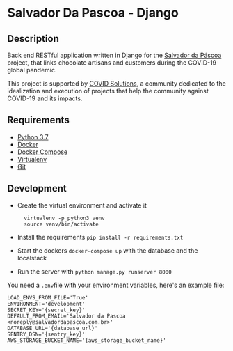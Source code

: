 # Salvador Da Pascoa - Django

## Description
Back end RESTful application written in Django for the [Salvador da Páscoa](https://www.salvadordapascoa.com.br/) 
project, that links chocolate artisans and customers during the COVID-19 global pandemic.

This project is supported by [COVID Solutions](https://www.covidsolutions.com.br/), a community dedicated to the
idealization and execution of projects that help the community against COVID-19 and its impacts.


## Requirements

- [Python 3.7](https://www.python.org)
- [Docker](https://www.docker.com)
- [Docker Compose](https://docs.docker.com/compose/)
- [Virtualenv](https://github.com/pypa/virtualenv/)
- [Git](https://git-scm.com/)

## Development

- Create the virtual environment and activate it

        virtualenv -p python3 venv
        source venv/bin/activate
- Install the requirements `pip install -r requirements.txt`
- Start the dockers `docker-compose up` with the database and the localstack
- Run the server with `python manage.py runserver 8000`

You need a `.env`file with your environment variables, here's an example file:
```
LOAD_ENVS_FROM_FILE='True'
ENVIRONMENT='development'
SECRET_KEY='{secret_key}'
DEFAULT_FROM_EMAIL='Salvador da Pascoa <noreply@salvadordapascoa.com.br>'
DATABASE_URL='{database_url}'
SENTRY_DSN='{sentry_key}'
AWS_STORAGE_BUCKET_NAME='{aws_storage_bucket_name}'
```
        